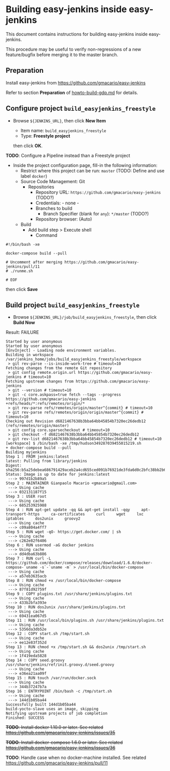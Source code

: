 # Building easy-jenkins inside easy-jenkins

This document contains instructions for building easy-jenkins inside easy-jenkins.

This procedure may be useful to verify non-regressions of a new feature/bugfix before merging it to the master branch.

## Preparation

Install easy-jenkins from https://github.com/gmacario/easy-jenkins

Refer to section **Preparation** of [howto-build-gdp.md](https://github.com/gmacario/easy-jenkins/blob/master/docs/howto-build-gdp.md) for details.


## Configure project `build_easyjenkins_freestyle`

* Browse `${JENKINS_URL}`, then click **New Item**
  - Item name: `build_easyjenkins_freestyle`
  - Type: **Freestyle project**

  then click **OK**.
  
**TODO**: Configure a Pipeline instead than a Freestyle project
  
* Inside the project configuration page, fill-in the following information:
  - Restrict where this project can be run: `master` (TODO: Define and use label `docker`)
  - Source Code Management: Git
    - Repositories
      - Repository URL: `https://github.com/gmacario/easy-jenkins` (TODO?)
      - Credentials: - none -
      - Branches to build
        - Branch Specifier (blank for `any`): `*/master` (TODO?)
      - Repository browser: (Auto)
  - Build
    - Add build step > Execute shell
      - Command

```
#!/bin/bash -xe

docker-compose build --pull

# Uncomment after merging https://github.com/gmacario/easy-jenkins/pull/11
# ./runme.sh

# EOF
```
  
  then click **Save**

## Build project `build_easyjenkins_freestyle`

<!-- (2016-02-07 13:55 CET) -->

* Browse `${JENKINS_URL}/job/build_easyjenkins_freestyle`, then click **Build Now**

Result: FAILURE

```
Started by user anonymous
Started by user anonymous
[EnvInject] - Loading node environment variables.
Building in workspace /var/jenkins_home/jobs/build_easyjenkins_freestyle/workspace
 > git rev-parse --is-inside-work-tree # timeout=10
Fetching changes from the remote Git repository
 > git config remote.origin.url https://github.com/gmacario/easy-jenkins # timeout=10
Fetching upstream changes from https://github.com/gmacario/easy-jenkins
 > git --version # timeout=10
 > git -c core.askpass=true fetch --tags --progress https://github.com/gmacario/easy-jenkins +refs/heads/*:refs/remotes/origin/*
 > git rev-parse refs/remotes/origin/master^{commit} # timeout=10
 > git rev-parse refs/remotes/origin/origin/master^{commit} # timeout=10
Checking out Revision d6821467638b3bba64bb45854b7320ec26dedb12 (refs/remotes/origin/master)
 > git config core.sparsecheckout # timeout=10
 > git checkout -f d6821467638b3bba64bb45854b7320ec26dedb12
 > git rev-list d6821467638b3bba64bb45854b7320ec26dedb12 # timeout=10
[workspace] $ /bin/bash -xe /tmp/hudson349287039455015219.sh
+ docker-compose build --pull
Building myjenkins
Step 1 : FROM jenkins:latest
latest: Pulling from library/jenkins
Digest: sha256:b5a25debea686791429aceb2a4cd655ced091b76921de3fda6d0c2bfc38bb2b6
Status: Image is up to date for jenkins:latest
 ---> 997d1b2b89a5
Step 2 : MAINTAINER Gianpaolo Macario <gmacario@gmail.com>
 ---> Using cache
 ---> 032131187f15
Step 3 : USER root
 ---> Using cache
 ---> 685253925988
Step 4 : RUN apt-get update -qq && apt-get install -qqy     apt-transport-https     ca-certificates     curl     wget     lxc     iptables     dos2unix     groovy2
 ---> Using cache
 ---> c09a804a4ff7
Step 5 : RUN wget -qO- https://get.docker.com/ | sh
 ---> Using cache
 ---> c262e82f6406
Step 6 : RUN usermod -aG docker jenkins
 ---> Using cache
 ---> dd4dba63b886
Step 7 : RUN curl -L https://github.com/docker/compose/releases/download/1.6.0/docker-compose-`uname -s`-`uname -m` > /usr/local/bin/docker-compose
 ---> Using cache
 ---> a57eb3635acb
Step 8 : RUN chmod +x /usr/local/bin/docker-compose
 ---> Using cache
 ---> 87f81d92759f
Step 9 : COPY plugins.txt /usr/share/jenkins/plugins.txt
 ---> Using cache
 ---> 433b2bfa393e
Step 10 : RUN dos2unix /usr/share/jenkins/plugins.txt
 ---> Using cache
 ---> 69431ea067d5
Step 11 : RUN /usr/local/bin/plugins.sh /usr/share/jenkins/plugins.txt
 ---> Using cache
 ---> 5356da3db52e
Step 12 : COPY start.sh /tmp/start.sh
 ---> Using cache
 ---> ee12e83f352d
Step 13 : RUN chmod +x /tmp/start.sh && dos2unix /tmp/start.sh
 ---> Using cache
 ---> 1f419eda5828
Step 14 : COPY seed.groovy /usr/share/jenkins/ref/init.groovy.d/seed.groovy
 ---> Using cache
 ---> e36ea21aa09f
Step 15 : RUN touch /var/run/docker.sock
 ---> Using cache
 ---> 344b37247b7a
Step 16 : ENTRYPOINT /bin/bash -c /tmp/start.sh
 ---> Using cache
 ---> 144d1b05ba44
Successfully built 144d1b05ba44
build-yocto-slave uses an image, skipping
Notifying upstream projects of job completion
Finished: SUCCESS
```

~~**TODO**: Install docker 1.10.0 or later. See related https://github.com/gmacario/easy-jenkins/issues/35~~

~~**TODO**: Install docker-compose 1.6.0 or later. See related https://github.com/gmacario/easy-jenkins/issues/36~~

**TODO**: Handle case when no docker-machine installed. See related https://github.com/gmacario/easy-jenkins/pull/11

<!-- EOF -->
